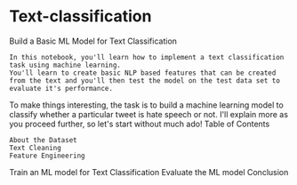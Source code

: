 # Text-classification
Build a Basic ML Model for Text Classification

    In this notebook, you'll learn how to implement a text classification task using machine learning.
    You'll learn to create basic NLP based features that can be created from the text and you'll then test the model on the test data set to evaluate it's performance.

To make things interesting, the task is to build a machine learning model to classify whether a particular tweet is hate speech or not. I'll explain more as you proceed further, so let's start without much ado!
Table of Contents

    About the Dataset
    Text Cleaning
    Feature Engineering
    
   Train an ML model for Text Classification
   Evaluate the ML model
   Conclusion

